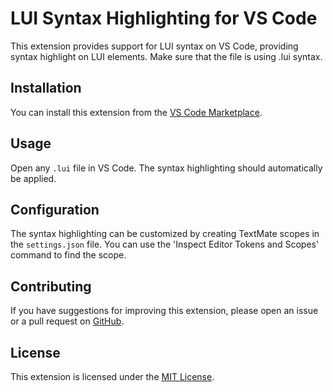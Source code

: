 # LUI Syntax Highlighting for VS Code

This extension provides support for LUI syntax on VS Code, providing syntax highlight on LUI elements. Make sure that the file is using .lui syntax.

## Installation

You can install this extension from the [VS Code Marketplace](https://marketplace.visualstudio.com/items?itemName=Pedrilsk.lui-language).

## Usage

Open any `.lui` file in VS Code. The syntax highlighting should automatically be applied.

## Configuration

The syntax highlighting can be customized by creating TextMate scopes in the `settings.json` file. You can use the 'Inspect Editor Tokens and Scopes' command to find the scope.

## Contributing

If you have suggestions for improving this extension, please open an issue or a pull request on [GitHub](https://github.com/hrsantiago/lui_syntax).

## License

This extension is licensed under the [MIT License](https://github.com/hrsantiago/lui_syntax/blob/master/LICENSE.md).
